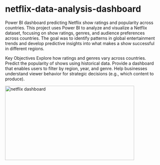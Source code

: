 # netflix-data-analysis-dashboard
Power BI dashboard predicting Netflix show ratings and popularity across countries. 
This project uses Power BI to analyze and visualize a Netflix dataset, focusing on show ratings, genres, and audience preferences across countries.
The goal was to identify patterns in global entertainment trends and develop predictive insights into what makes a show successful in different regions.

Key Objectives
Explore how ratings and genres vary across countries.
Predict the popularity of shows using historical data.
Provide a dashboard that enables users to filter by region, year, and genre.
Help businesses understand viewer behavior for strategic decisions (e.g., which content to produce).


<img width="423" height="243" alt="netflix dashboard" src="https://github.com/user-attachments/assets/b5ded6d7-c8bf-4f6b-afac-a43d7d2bdcde" />
